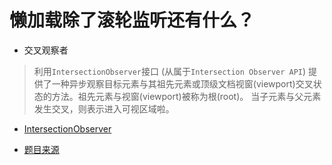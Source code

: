 # 懒加载除了滚轮监听还有什么？

- 交叉观察者

> 利用`IntersectionObserver`接口 (从属于`Intersection Observer API`) 提供了一种异步观察目标元素与其祖先元素或顶级文档视窗(viewport)交叉状态的方法。祖先元素与视窗(viewport)被称为根(root)。
当子元素与父元素发生交叉，则表示进入可视区域啦。

- [IntersectionObserver](https://developer.mozilla.org/zh-CN/docs/Web/API/IntersectionObserver)

- [题目来源](https://juejin.im/post/6854899692178948109#comment)
